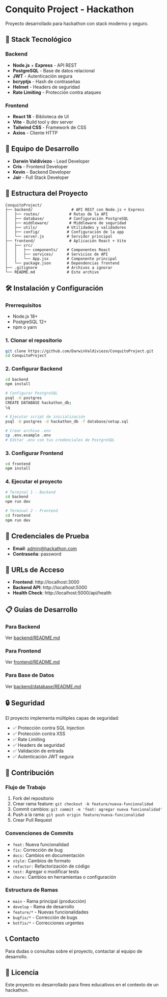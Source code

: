 # Conquito Project - Hackathon

Proyecto desarrollado para hackathon con stack moderno y seguro.

## 🚀 Stack Tecnológico

### Backend
- **Node.js** + **Express** - API REST
- **PostgreSQL** - Base de datos relacional
- **JWT** - Autenticación segura
- **bcryptjs** - Hash de contraseñas
- **Helmet** - Headers de seguridad
- **Rate Limiting** - Protección contra ataques

### Frontend
- **React 18** - Biblioteca de UI
- **Vite** - Build tool y dev server
- **Tailwind CSS** - Framework de CSS
- **Axios** - Cliente HTTP

## 👥 Equipo de Desarrollo

- **Darwin Valdiviezo** - Lead Developer
- **Cris** - Frontend Developer
- **Kevin** - Backend Developer
- **Jair** - Full Stack Developer

## 📁 Estructura del Proyecto

```
ConquitoProject/
├── backend/                 # API REST con Node.js + Express
│   ├── routes/             # Rutas de la API
│   ├── database/           # Configuración PostgreSQL
│   ├── middleware/         # Middleware de seguridad
│   ├── utils/             # Utilidades y validadores
│   ├── config/            # Configuración de la app
│   └── server.js          # Servidor principal
├── frontend/               # Aplicación React + Vite
│   ├── src/
│   │   ├── components/    # Componentes React
│   │   ├── services/      # Servicios de API
│   │   └── App.jsx        # Componente principal
│   └── package.json       # Dependencias frontend
├── .gitignore             # Archivos a ignorar
└── README.md              # Este archivo
```

## 🛠️ Instalación y Configuración

### Prerrequisitos
- Node.js 18+
- PostgreSQL 12+
- npm o yarn

### 1. Clonar el repositorio
```bash
git clone https://github.com/DarwinValdiviezo/ConquitoProject.git
cd ConquitoProject
```

### 2. Configurar Backend
```bash
cd backend
npm install

# Configurar PostgreSQL
psql -U postgres
CREATE DATABASE hackathon_db;
\q

# Ejecutar script de inicialización
psql -U postgres -d hackathon_db -f database/setup.sql

# Crear archivo .env
cp .env.example .env
# Editar .env con tus credenciales de PostgreSQL
```

### 3. Configurar Frontend
```bash
cd frontend
npm install
```

### 4. Ejecutar el proyecto
```bash
# Terminal 1 - Backend
cd backend
npm run dev

# Terminal 2 - Frontend
cd frontend
npm run dev
```

## 🔐 Credenciales de Prueba

- **Email**: admin@hackathon.com
- **Contraseña**: password

## 🚀 URLs de Acceso

- **Frontend**: http://localhost:3000
- **Backend API**: http://localhost:5000
- **Health Check**: http://localhost:5000/api/health

## 📋 Guías de Desarrollo

### Para Backend
Ver [backend/README.md](backend/README.md)

### Para Frontend
Ver [frontend/README.md](frontend/README.md)

### Para Base de Datos
Ver [backend/database/README.md](backend/database/README.md)

## 🔒 Seguridad

El proyecto implementa múltiples capas de seguridad:
- ✅ Protección contra SQL Injection
- ✅ Protección contra XSS
- ✅ Rate Limiting
- ✅ Headers de seguridad
- ✅ Validación de entrada
- ✅ Autenticación JWT segura

## 🤝 Contribución

### Flujo de Trabajo
1. Fork del repositorio
2. Crear rama feature: `git checkout -b feature/nueva-funcionalidad`
3. Commit cambios: `git commit -m 'feat: agregar nueva funcionalidad'`
4. Push a la rama: `git push origin feature/nueva-funcionalidad`
5. Crear Pull Request

### Convenciones de Commits
- `feat:` Nueva funcionalidad
- `fix:` Corrección de bug
- `docs:` Cambios en documentación
- `style:` Cambios de formato
- `refactor:` Refactorización de código
- `test:` Agregar o modificar tests
- `chore:` Cambios en herramientas o configuración

### Estructura de Ramas
- `main` - Rama principal (producción)
- `develop` - Rama de desarrollo
- `feature/*` - Nuevas funcionalidades
- `bugfix/*` - Corrección de bugs
- `hotfix/*` - Correcciones urgentes

## 📞 Contacto

Para dudas o consultas sobre el proyecto, contactar al equipo de desarrollo.

## 📄 Licencia

Este proyecto es desarrollado para fines educativos en el contexto de un hackathon.